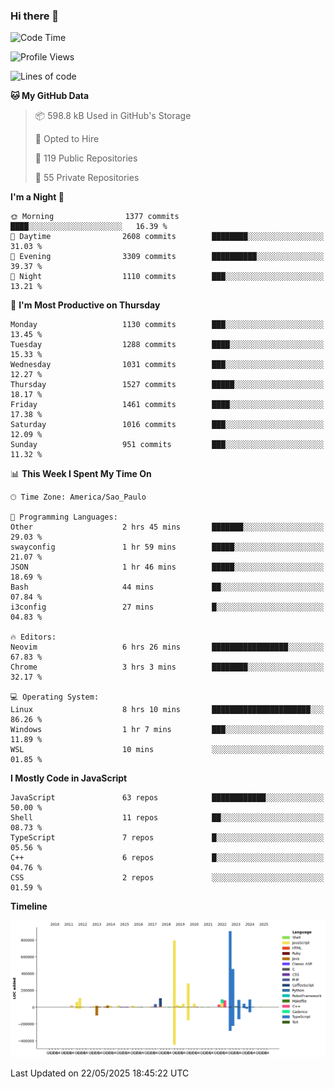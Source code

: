 ### Hi there 👋

<!--START_SECTION:waka-->
![Code Time](http://img.shields.io/badge/Code%20Time-7%2C169%20hrs%2031%20mins-blue)

![Profile Views](http://img.shields.io/badge/Profile%20Views-1-blue)

![Lines of code](https://img.shields.io/badge/From%20Hello%20World%20I%27ve%20Written-3.5%20million%20lines%20of%20code-blue)

**🐱 My GitHub Data** 

> 📦 598.8 kB Used in GitHub's Storage 
 > 
> 💼 Opted to Hire
 > 
> 📜 119 Public Repositories 
 > 
> 🔑 55 Private Repositories 
 > 
**I'm a Night 🦉** 

```text
🌞 Morning                1377 commits        ████░░░░░░░░░░░░░░░░░░░░░   16.39 % 
🌆 Daytime                2608 commits        ████████░░░░░░░░░░░░░░░░░   31.03 % 
🌃 Evening                3309 commits        ██████████░░░░░░░░░░░░░░░   39.37 % 
🌙 Night                  1110 commits        ███░░░░░░░░░░░░░░░░░░░░░░   13.21 % 
```
📅 **I'm Most Productive on Thursday** 

```text
Monday                   1130 commits        ███░░░░░░░░░░░░░░░░░░░░░░   13.45 % 
Tuesday                  1288 commits        ████░░░░░░░░░░░░░░░░░░░░░   15.33 % 
Wednesday                1031 commits        ███░░░░░░░░░░░░░░░░░░░░░░   12.27 % 
Thursday                 1527 commits        █████░░░░░░░░░░░░░░░░░░░░   18.17 % 
Friday                   1461 commits        ████░░░░░░░░░░░░░░░░░░░░░   17.38 % 
Saturday                 1016 commits        ███░░░░░░░░░░░░░░░░░░░░░░   12.09 % 
Sunday                   951 commits         ███░░░░░░░░░░░░░░░░░░░░░░   11.32 % 
```


📊 **This Week I Spent My Time On** 

```text
🕑︎ Time Zone: America/Sao_Paulo

💬 Programming Languages: 
Other                    2 hrs 45 mins       ███████░░░░░░░░░░░░░░░░░░   29.03 % 
swayconfig               1 hr 59 mins        █████░░░░░░░░░░░░░░░░░░░░   21.07 % 
JSON                     1 hr 46 mins        █████░░░░░░░░░░░░░░░░░░░░   18.69 % 
Bash                     44 mins             ██░░░░░░░░░░░░░░░░░░░░░░░   07.84 % 
i3config                 27 mins             █░░░░░░░░░░░░░░░░░░░░░░░░   04.83 % 

🔥 Editors: 
Neovim                   6 hrs 26 mins       █████████████████░░░░░░░░   67.83 % 
Chrome                   3 hrs 3 mins        ████████░░░░░░░░░░░░░░░░░   32.17 % 

💻 Operating System: 
Linux                    8 hrs 10 mins       ██████████████████████░░░   86.26 % 
Windows                  1 hr 7 mins         ███░░░░░░░░░░░░░░░░░░░░░░   11.89 % 
WSL                      10 mins             ░░░░░░░░░░░░░░░░░░░░░░░░░   01.85 % 
```

**I Mostly Code in JavaScript** 

```text
JavaScript               63 repos            ████████████░░░░░░░░░░░░░   50.00 % 
Shell                    11 repos            ██░░░░░░░░░░░░░░░░░░░░░░░   08.73 % 
TypeScript               7 repos             █░░░░░░░░░░░░░░░░░░░░░░░░   05.56 % 
C++                      6 repos             █░░░░░░░░░░░░░░░░░░░░░░░░   04.76 % 
CSS                      2 repos             ░░░░░░░░░░░░░░░░░░░░░░░░░   01.59 % 
```



**Timeline**

![Lines of Code chart](https://raw.githubusercontent.com/jampow/jampow/master/assets/bar_graph.png)


 Last Updated on 22/05/2025 18:45:22 UTC
<!--END_SECTION:waka-->
